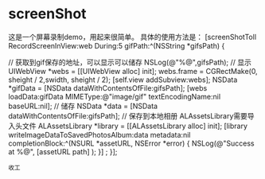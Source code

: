 # screenShot
这是一个屏幕录制demo，用起来很简单。
具体的使用方法是：
 [screenShotToll RecordScreenInView:web During:5 gifPath:^(NSString *gifsPath) {
        
//        获取到gif保存的地址，可以显示可以储存
        NSLog(@"%@",gifsPath);
//        显示
        UIWebView *webs = [[UIWebView alloc] init];
        webs.frame = CGRectMake(0, sheight / 2,swidth, sheight / 2);
        [self.view addSubview:webs];
        NSData *gifData = [NSData dataWithContentsOfFile:gifsPath];
        [webs loadData:gifData MIMEType:@"image/gif" textEncodingName:nil baseURL:nil];
//        储存
        NSData *data = [NSData dataWithContentsOfFile:gifsPath];
//         保存到本地相册  ALAssetsLibrary需要导入头文件
        ALAssetsLibrary *library = [[ALAssetsLibrary alloc] init];
        [library writeImageDataToSavedPhotosAlbum:data metadata:nil completionBlock:^(NSURL *assetURL, NSError *error) {
            NSLog(@"Success at %@", [assetURL path] );
        }] ;
    }];
    
    收工
